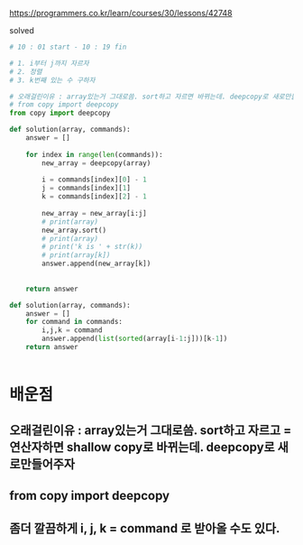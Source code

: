 https://programmers.co.kr/learn/courses/30/lessons/42748

solved

```python
# 10 : 01 start - 10 : 19 fin

# 1. i부터 j까지 자르자 
# 2. 정렬
# 3. k번째 있는 수 구하자

# 오래걸린이유 : array있는거 그대로씀. sort하고 자르면 바뀌는데. deepcopy로 새로만들어주자
# from copy import deepcopy
from copy import deepcopy

def solution(array, commands):
    answer = []
    
    for index in range(len(commands)):
        new_array = deepcopy(array)
        
        i = commands[index][0] - 1
        j = commands[index][1]
        k = commands[index][2] - 1
        
        new_array = new_array[i:j]
        # print(array)
        new_array.sort()
        # print(array)
        # print('k is ' + str(k))
        # print(array[k])
        answer.append(new_array[k])
    
    
    return answer
```

```python
def solution(array, commands):
    answer = []
    for command in commands:
        i,j,k = command
        answer.append(list(sorted(array[i-1:j]))[k-1])
    return answer
    
```

# 배운점
## 오래걸린이유 : array있는거 그대로씀. sort하고 자르고 = 연산자하면 shallow copy로 바뀌는데. deepcopy로 새로만들어주자
## from copy import deepcopy
## 좀더 깔끔하게 i, j, k = command 로 받아올 수도 있다.
